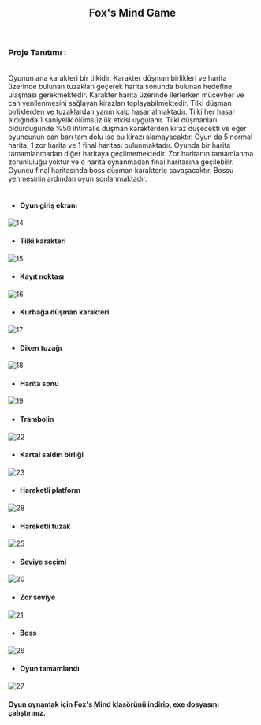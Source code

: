 <h2 align="center"> Fox's Mind Game </h2>
 
<br> <h3> Proje Tanıtımı : </h3> <br>
Oyunun ana karakteri bir tilkidir. Karakter düşman birlikleri ve harita üzerinde bulunan tuzakları geçerek harita sonunda bulunan hedefine ulaşması gerekmektedir. Karakter harita üzerinde ilerlerken mücevher ve can yenilenmesini sağlayan kirazları toplayabilmektedir. Tilki düşman birliklerden ve tuzaklardan yarım kalp hasar almaktadır. Tilki her hasar aldığında 1 saniyelik ölümsüzlük etkisi uygulanır. Tilki düşmanları öldürdüğünde %50 ihtimalle düşman karakterden kiraz düşecekti ve eğer oyuncunun can barı tam dolu ise bu kirazı alamayacaktır. Oyun da 5 normal harita, 1 zor harita ve 1 final haritası bulunmaktadır. Oyunda bir harita tamamlanmadan diğer haritaya geçilmemektedir. Zor haritanın tamamlanma zorunluluğu yoktur ve o harita oynanmadan final haritasına geçilebilir. Oyuncu final haritasında boss düşman karakterle savaşacaktır. Bossu yenmesinin ardından oyun sonlanmaktadır. <br><br>

* <h4>Oyun giriş ekranı</h4>
![14](https://user-images.githubusercontent.com/109480983/208787658-21094a86-8dce-44cc-a4ef-fbe66ede1787.png)
<br />
* <h4>Tilki karakteri</h4>
![15](https://user-images.githubusercontent.com/109480983/208787664-b12dd3ca-9ba4-454c-b7a8-a808043092cd.png)
<br />
* <h4>Kayıt noktası</h4>
![16](https://user-images.githubusercontent.com/109480983/208788091-803396f7-2f6d-4675-9715-0769c6c92e65.png)
<br />
* <h4>Kurbağa düşman karakteri</h4>
![17](https://user-images.githubusercontent.com/109480983/208787615-32aaff24-43c1-4bfa-8b6e-c1aa0cf4ad18.png)
<br />
* <h4>Diken tuzağı</h4>
![18](https://user-images.githubusercontent.com/109480983/208787617-a01e6178-38a6-4be4-ab39-494f1c664492.png)
<br />
* <h4>Harita sonu</h4>
![19](https://user-images.githubusercontent.com/109480983/208787622-198ea5c0-afdb-4f54-847b-4fd048883e9c.png)
<br />
* <h4>Trambolin</h4>
![22](https://user-images.githubusercontent.com/109480983/208787631-00e8f4ed-9c3b-491f-8f38-a89ada923c03.png)
<br />
* <h4>Kartal saldırı birliği</h4>
![23](https://user-images.githubusercontent.com/109480983/208787634-889b89b7-03fb-4031-ae2e-062f66b3bf46.png)
<br />
* <h4>Hareketli platform</h4>
![28](https://user-images.githubusercontent.com/109480983/208789758-d464bb28-13dd-46e2-9906-b5a151843bdf.png)
<br />
* <h4>Hareketli tuzak</h4>
![25](https://user-images.githubusercontent.com/109480983/208787640-b2ce38cc-4229-4159-8acd-b3cd7717a8de.png)
<br />
* <h4>Seviye seçimi</h4>
![20](https://user-images.githubusercontent.com/109480983/208787627-bf5df777-c6a6-4b18-8c6f-d9dffa861653.png)
<br />
* <h4>Zor seviye</h4>
![21](https://user-images.githubusercontent.com/109480983/208787630-c9805aeb-acf6-4ed5-805d-34e30882b94d.png)
<br />
* <h4>Boss</h4>
![26](https://user-images.githubusercontent.com/109480983/208787644-ba019432-bc1c-46f5-b9df-dad351e9587d.png)
<br />
* <h4>Oyun tamamlandı</h4>
![27](https://user-images.githubusercontent.com/109480983/208787651-825c46a2-8be0-48d2-a485-bc048229fec6.png)
<br />
<h4>Oyun oynamak için Fox's Mind klasörünü indirip, exe dosyasını çalıştırınız.</h4>
